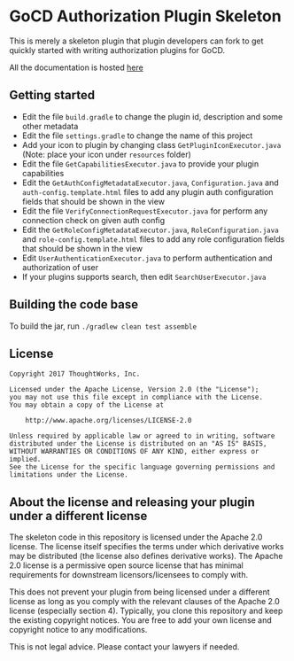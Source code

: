 # GoCD Authorization Plugin Skeleton

This is merely a skeleton plugin that plugin developers can fork to get quickly started with writing authorization plugins for GoCD.

All the documentation is hosted [here](https://plugin-api.gocd.io/current/authorization/)

## Getting started

* Edit the file `build.gradle` to change the plugin id, description and some other metadata
* Edit the file `settings.gradle` to change the name of this project
* Add your icon to plugin by changing class `GetPluginIconExecutor.java` (Note: place your icon under `resources` folder)
* Edit the file `GetCapabilitiesExecutor.java` to provide your plugin capabilities
* Edit the `GetAuthConfigMetadataExecutor.java`, `Configuration.java` and `auth-config.template.html` files to add any plugin auth configuration fields that should be shown in the view
* Edit the file `VerifyConnectionRequestExecutor.java` for perform any connection check on given auth config
* Edit the `GetRoleConfigMetadataExecutor.java`, `RoleConfiguration.java` and `role-config.template.html` files to add any role configuration fields that should be shown in the view
* Edit `UserAuthenticationExecutor.java` to perform authentication and authorization of user
* If your plugins supports search, then edit `SearchUserExecutor.java`

## Building the code base

To build the jar, run `./gradlew clean test assemble`

## License

```plain
Copyright 2017 ThoughtWorks, Inc.

Licensed under the Apache License, Version 2.0 (the "License");
you may not use this file except in compliance with the License.
You may obtain a copy of the License at

    http://www.apache.org/licenses/LICENSE-2.0

Unless required by applicable law or agreed to in writing, software
distributed under the License is distributed on an "AS IS" BASIS,
WITHOUT WARRANTIES OR CONDITIONS OF ANY KIND, either express or implied.
See the License for the specific language governing permissions and
limitations under the License.
```

## About the license and releasing your plugin under a different license

The skeleton code in this repository is licensed under the Apache 2.0 license. The license itself specifies the terms
under which derivative works may be distributed (the license also defines derivative works). The Apache 2.0 license is a
permissive open source license that has minimal requirements for downstream licensors/licensees to comply with.

This does not prevent your plugin from being licensed under a different license as long as you comply with the relevant
clauses of the Apache 2.0 license (especially section 4). Typically, you clone this repository and keep the existing
copyright notices. You are free to add your own license and copyright notice to any modifications.

This is not legal advice. Please contact your lawyers if needed.

